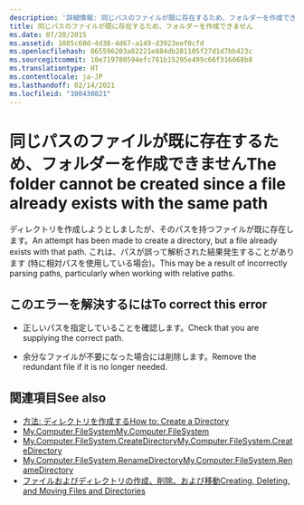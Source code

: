```yaml
---
description: '詳細情報: 同じパスのファイルが既に存在するため、フォルダーを作成できません'
title: 同じパスのファイルが既に存在するため、フォルダーを作成できません
ms.date: 07/20/2015
ms.assetid: 1085c60d-4d38-4d67-a149-d3923eef0cfd
ms.openlocfilehash: 865596203a82221e884db281105f27d1d7bb423c
ms.sourcegitcommit: 10e719780594efc781b15295e499c66f316068b8
ms.translationtype: HT
ms.contentlocale: ja-JP
ms.lasthandoff: 02/14/2021
ms.locfileid: "100430821"
---
```

# <a name="the-folder-cannot-be-created-since-a-file-already-exists-with-the-same-path"></a><span data-ttu-id="83084-103">同じパスのファイルが既に存在するため、フォルダーを作成できません</span><span class="sxs-lookup"><span data-stu-id="83084-103">The folder cannot be created since a file already exists with the same path</span></span>

<span data-ttu-id="83084-104">ディレクトリを作成しようとしましたが、そのパスを持つファイルが既に存在します。</span><span class="sxs-lookup"><span data-stu-id="83084-104">An attempt has been made to create a directory, but a file already exists with that path.</span></span> <span data-ttu-id="83084-105">これは、パスが誤って解析された結果発生することがあります (特に相対パスを使用している場合)。</span><span class="sxs-lookup"><span data-stu-id="83084-105">This may be a result of incorrectly parsing paths, particularly when working with relative paths.</span></span>  
  
## <a name="to-correct-this-error"></a><span data-ttu-id="83084-106">このエラーを解決するには</span><span class="sxs-lookup"><span data-stu-id="83084-106">To correct this error</span></span>  
  
- <span data-ttu-id="83084-107">正しいパスを指定していることを確認します。</span><span class="sxs-lookup"><span data-stu-id="83084-107">Check that you are supplying the correct path.</span></span>  
  
- <span data-ttu-id="83084-108">余分なファイルが不要になった場合には削除します。</span><span class="sxs-lookup"><span data-stu-id="83084-108">Remove the redundant file if it is no longer needed.</span></span>  
  
## <a name="see-also"></a><span data-ttu-id="83084-109">関連項目</span><span class="sxs-lookup"><span data-stu-id="83084-109">See also</span></span>

- [<span data-ttu-id="83084-110">方法: ディレクトリを作成する</span><span class="sxs-lookup"><span data-stu-id="83084-110">How to: Create a Directory</span></span>](../developing-apps/programming/drives-directories-files/how-to-create-a-directory.md)
- [<span data-ttu-id="83084-111">My.Computer.FileSystem</span><span class="sxs-lookup"><span data-stu-id="83084-111">My.Computer.FileSystem</span></span>](xref:Microsoft.VisualBasic.FileIO.FileSystem)
- [<span data-ttu-id="83084-112">My.Computer.FileSystem.CreateDirectory</span><span class="sxs-lookup"><span data-stu-id="83084-112">My.Computer.FileSystem.CreateDirectory</span></span>](xref:Microsoft.VisualBasic.MyServices.FileSystemProxy.CreateDirectory%2A)
- [<span data-ttu-id="83084-113">My.Computer.FileSystem.RenameDirectory</span><span class="sxs-lookup"><span data-stu-id="83084-113">My.Computer.FileSystem.RenameDirectory</span></span>](xref:Microsoft.VisualBasic.MyServices.FileSystemProxy.RenameDirectory%2A)
- [<span data-ttu-id="83084-114">ファイルおよびディレクトリの作成、削除、および移動</span><span class="sxs-lookup"><span data-stu-id="83084-114">Creating, Deleting, and Moving Files and Directories</span></span>](../developing-apps/programming/drives-directories-files/creating-deleting-and-moving-files-and-directories.md)
